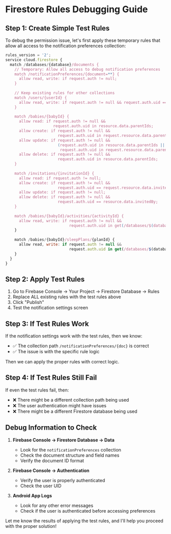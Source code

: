 # Firestore Rules Debugging Guide

## Step 1: Create Simple Test Rules

To debug the permission issue, let's first apply these temporary rules that allow all access to the notification preferences collection:

```javascript
rules_version = '2';
service cloud.firestore {
  match /databases/{database}/documents {
    // Temporary: Allow all access to debug notification preferences
    match /notificationPreferences/{document=**} {
      allow read, write: if request.auth != null;
    }
    
    // Keep existing rules for other collections
    match /users/{userId} {
      allow read, write: if request.auth != null && request.auth.uid == userId;
    }
    
    match /babies/{babyId} {
      allow read: if request.auth != null && 
                     request.auth.uid in resource.data.parentIds;
      allow create: if request.auth != null && 
                       request.auth.uid in request.resource.data.parentIds;
      allow update: if request.auth != null && 
                       (request.auth.uid in resource.data.parentIds ||
                        request.auth.uid in request.resource.data.parentIds);
      allow delete: if request.auth != null && 
                       request.auth.uid in resource.data.parentIds;
    }
    
    match /invitations/{invitationId} {
      allow read: if request.auth != null;
      allow create: if request.auth != null && 
                       request.auth.uid == request.resource.data.invitedBy;
      allow update: if request.auth != null;
      allow delete: if request.auth != null && 
                       request.auth.uid == resource.data.invitedBy;
    }
    
    match /babies/{babyId}/activities/{activityId} {
      allow read, write: if request.auth != null && 
                            request.auth.uid in get(/databases/$(database)/documents/babies/$(babyId)).data.parentIds;
    }
    
    match /babies/{babyId}/sleepPlans/{planId} {
      allow read, write: if request.auth != null && 
                            request.auth.uid in get(/databases/$(database)/documents/babies/$(babyId)).data.parentIds;
    }
  }
}
```

## Step 2: Apply Test Rules

1. Go to Firebase Console → Your Project → Firestore Database → Rules
2. Replace ALL existing rules with the test rules above
3. Click "Publish"
4. Test the notification settings screen

## Step 3: If Test Rules Work

If the notification settings work with the test rules, then we know:
- ✅ The collection path `/notificationPreferences/{doc}` is correct
- ✅ The issue is with the specific rule logic

Then we can apply the proper rules with correct logic.

## Step 4: If Test Rules Still Fail

If even the test rules fail, then:
- ❌ There might be a different collection path being used
- ❌ The user authentication might have issues
- ❌ There might be a different Firestore database being used

## Debug Information to Check

1. **Firebase Console → Firestore Database → Data**
   - Look for the `notificationPreferences` collection
   - Check the document structure and field names
   - Verify the document ID format

2. **Firebase Console → Authentication**
   - Verify the user is properly authenticated
   - Check the user UID

3. **Android App Logs**
   - Look for any other error messages
   - Check if the user is authenticated before accessing preferences

Let me know the results of applying the test rules, and I'll help you proceed with the proper solution!
